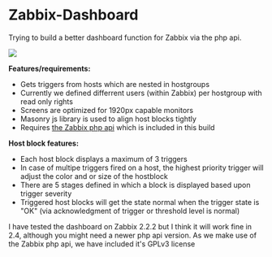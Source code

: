 Zabbix-Dashboard
================

Trying to build a better dashboard function for Zabbix via the php api.

<img src="http://all-about-incama.org/wp-content/uploads/2014/11/Zabbix-Alternative-Dashboard1-1024x351.png" />

<strong>Features/requirements:</strong>
<ul>
<li>Gets triggers from hosts which are nested in hostgroups</li>
<li>Currently we defined differrent users (within Zabbix) per hostgroup with read only rights </li>
<li>Screens are optimized for 1920px capable monitors</li>
<li>Masonry js library is used to align host blocks tightly</li>
<li>Requires <a href="http://zabbixapi.confirm.ch">the Zabbix php api</a> which is included in this build</li>
</ul>
  
<strong>Host block features:</strong>
<ul>
    <li>Each host block displays a maximum of 3 triggers</li>
    <li>In case of multipe triggers fired on a host, the highest priority trigger will adjust the color and or size of the hostblock</li>
    <li>There are 5 stages defined in which a block is displayed based upon trigger severity</li>
    <li>Triggered host blocks will get the state normal when the trigger state is "OK" (via acknowledgment of trigger or threshold level is normal)</li>
</ul>

I have tested the dashboard on Zabbix 2.2.2 but I think it will work fine in 2.4, although you might need a newer php api version.
As we make use of the Zabbix php api, we have included it's GPLv3 license
